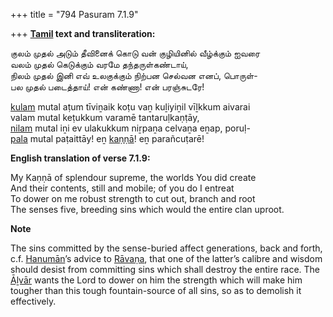 +++
title = "794 Pasuram 7.1.9"

+++
**[Tamil](/definition/tamil#history "show Tamil definitions") text and transliteration:**

குலம் முதல் அடும் தீவினைக் கொடு வன் குழியினில் வீழ்க்கும் ஐவரை  
வலம் முதல் கெடுக்கும் வரமே தந்தருள்கண்டாய்,  
நிலம் முதல் இனி எவ் உலகுக்கும் நிற்பன செல்வன எனப், பொருள்-  
பல முதல் படைத்தாய்! என் கண்ணா! என் பரஞ்சுடரே!

[kulam](/definition/kulam#history "show kulam definitions") mutal aṭum tīviṉaik koṭu vaṉ kuḻiyiṉil vīḻkkum aivarai  
valam mutal keṭukkum varamē tantaruḷkaṇṭāy,  
[nilam](/definition/nilam#history "show nilam definitions") mutal iṉi ev ulakukkum niṟpaṉa celvaṉa eṉap, poruḷ-  
[pala](/definition/pala#history "show pala definitions") mutal paṭaittāy! eṉ [kaṇṇā](/definition/kanna#history "show kaṇṇā definitions")! eṉ parañcuṭarē!

**English translation of verse 7.1.9:**

My Kaṇṇā of splendour supreme, the worlds You did create  
And their contents, still and mobile; of you do I entreat  
To dower on me robust strength to cut out, branch and root  
The senses five, breeding sins which would the entire clan uproot.

**Note**

The sins committed by the sense-buried affect generations, back and forth, c.f. [Hanumān](/definition/hanuman#vaishnavism "show Hanumān definitions")’s advice to [Rāvaṇa](/definition/ravana#vaishnavism "show Rāvaṇa definitions"), that one of the latter’s calibre and wisdom should desist from committing sins which shall destroy the entire race. The [Āḻvār](/definition/aḻvar#vaishnavism "show Āḻvār definitions") wants the Lord to dower on him the strength which will make him tougher than this tough fountain-source of all sins, so as to demolish it effectively.


